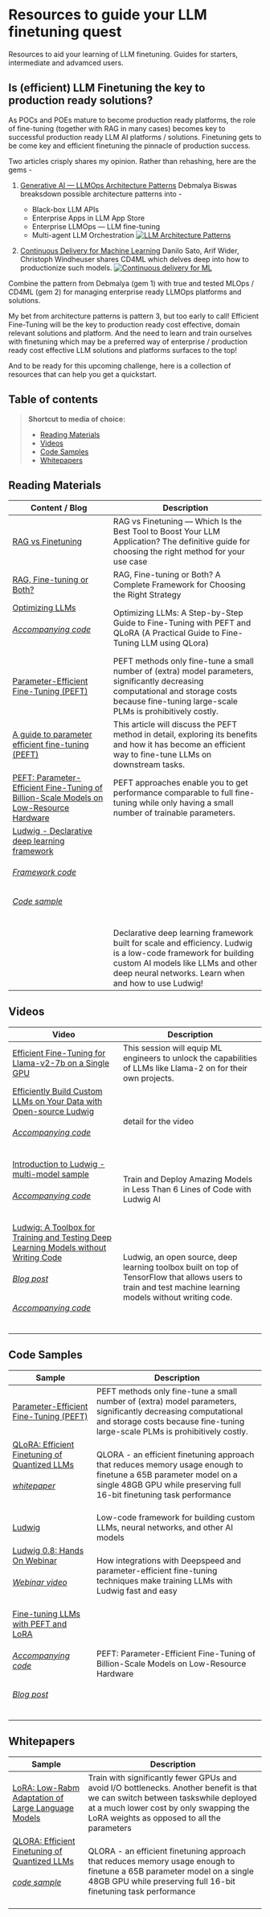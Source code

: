 # Resources to guide your LLM finetuning quest
Resources to aid your learning of LLM finetuning.  Guides for starters, intermediate and advamced users.

## Is (efficient) LLM Finetuning the key to production ready solutions?

As POCs and POEs mature to become production ready platforms, the role of fine-tuning (together with RAG in many cases) becomes key to successful production ready LLM AI platforms / solutions.  Finetuning gets to be come key and efficient finetuning the pinnacle of production success. 

Two articles crisply shares my opinion.  Rather than rehashing, here are the gems - 

1. [Generative AI — LLMOps Architecture Patterns](https://medium.datadriveninvestor.com/generative-ai-llmops-deployment-architecture-patterns-6d45d1668aba)
 Debmalya Biswas breaksdown possible architecture patterns into -
   - Black-box LLM APIs
   - Enterprise Apps in LLM App Store
   - Enterprise LLMOps — LLM fine-tuning
   - Multi-agent LLM Orchestration
[![LLM Architecture Patterns](https://miro.medium.com/v2/resize:fit:1400/format:webp/1*qsDpstcc_scf_LDlCcpH-A.png)](https://medium.datadriveninvestor.com/generative-ai-llmops-deployment-architecture-patterns-6d45d1668aba)

1. [Continuous Delivery for Machine Learning](https://martinfowler.com/articles/cd4ml.html) Danilo Sato, Arif Wider, Christoph Windheuser shares CD4ML which delves deep into how to productionize such models. 
   [![Continuous delivery for ML](https://martinfowler.com/articles/cd4ml/cd4ml-end-to-end.png)](https://martinfowler.com/articles/cd4ml.html)

Combine the pattern from Debmalya (gem 1) with true and tested MLOps / CD4ML (gem 2) for managing enterprise ready LLMOps platforms and solutions.

My bet from architecture patterns is pattern 3, but too early to call!  Efficient Fine-Tuning will be the key to production ready cost effective, domain relevant solutions and platform.  And the need to learn and train ourselves with finetuning which may be a preferred way of enterprise / production ready cost effective LLM solutions and platforms surfaces to the top!

And to be ready for this upcoming challenge, here is a collection of resources that can help you get a quickstart. 


## Table of contents

> **Shortcut to media of choice:**
> - [Reading Materials](#reading-materials)
> - [Videos](#videos)
> - [Code Samples](#code-samples)
> - [Whitepapers](#whitepapers)


## Reading Materials
| Content / Blog | Description | 
| ----------- | ----------- | 
| [RAG vs Finetuning](https://towardsdatascience.com/rag-vs-finetuning-which-is-the-best-tool-to-boost-your-llm-application-94654b1eaba7) | RAG vs Finetuning — Which Is the Best Tool to Boost Your LLM Application? The definitive guide for choosing the right method for your use case | 
| [RAG, Fine-tuning or Both?](https://www.matrixflows.com/blog/retrieval-augmented-generation-rag-finetuning-hybrid-framework-for-choosing-right-strategy) | RAG, Fine-tuning or Both? A Complete Framework for Choosing the Right Strategy | 
| [Optimizing LLMs](https://blog.lancedb.com/optimizing-llms-a-step-by-step-guide-to-fine-tuning-with-peft-and-qlora-22eddd13d25b) <h6>_[Accompanying code](https://pbase.ai/FineTuneLlama)_</h6>| Optimizing LLMs: A Step-by-Step Guide to Fine-Tuning with PEFT and QLoRA (A Practical Guide to Fine-Tuning LLM using QLora) |
| [Parameter-Efficient Fine-Tuning (PEFT)](https://huggingface.co/docs/peft/index) | PEFT methods only fine-tune a small number of (extra) model parameters, significantly decreasing computational and storage costs because fine-tuning large-scale PLMs is prohibitively costly. |
| [A guide to parameter efficient fine-tuning (PEFT)](https://www.leewayhertz.com/parameter-efficient-fine-tuning/) | This article will discuss the PEFT method in detail, exploring its benefits and how it has become an efficient way to fine-tune LLMs on downstream tasks.|
| [PEFT: Parameter-Efficient Fine-Tuning of Billion-Scale Models on Low-Resource Hardware]() | PEFT approaches enable you to get performance comparable to full fine-tuning while only having a small number of trainable parameters.|
| [Ludwig - Declarative deep learning framework](https://ludwig.ai/latest/)  <h6>_[Framework code](https://github.com/ludwig-ai/ludwig)_</h6> <h6>_[Code sample](https://colab.research.google.com/drive/1c3AO8l_H6V_x37RwQ8V7M6A-RmcBf2tG?usp=sharing)_
</h6>| Declarative deep learning framework built for scale and efficiency. Ludwig is a low-code framework for building custom AI models like LLMs and other deep neural networks. Learn when and how to use Ludwig! |



## Videos
| Video | Description | 
| ----------- | ----------- | 
| [Efficient Fine-Tuning for Llama-v2-7b on a Single GPU](https://www.youtube.com/watch?v=g68qlo9Izf0) | This session will equip ML engineers to unlock the capabilities of LLMs like Llama-2 on for their own projects.  
| [Efficiently Build Custom LLMs on Your Data with Open-source Ludwig](https://www.youtube.com/watch?v=NAyKpcOdHLE)  <h6>_[Accompanying code](https://pbase.ai/3YDMrcz)_</h6> | detail for the video | 
| [Introduction to Ludwig - multi-model sample](https://www.youtube.com/watch?v=K7yLtB2yaPg) <h6>_[Accompanying code](https://colab.research.google.com/drive/1jJcikGm8lSZtWIfw5yAWHmQuALPsU_4p?usp=sharing)_</h6>| Train and Deploy Amazing Models in Less Than 6 Lines of Code with Ludwig AI|
|[Ludwig: A Toolbox for Training and Testing Deep Learning Models without Writing Code](https://huggingface.co/blog/peft) <h6>_[Blog post](https://huggingface.co/blog/peft)_</h6> <h6>_[Accompanying code](https://colab.research.google.com/drive/14xo6sj4dARk8lXZbOifHEn1f_70qNAwy?usp=sharing)_</h6>| Ludwig, an open source, deep learning toolbox built on top of TensorFlow that allows users to train and test machine learning models without writing code. |


## Code Samples
| Sample | Description |
| ----------- | ----------- |
| [Parameter-Efficient Fine-Tuning (PEFT)](https://github.com/huggingface/peft) | PEFT methods only fine-tune a small number of (extra) model parameters, significantly decreasing computational and storage costs because fine-tuning large-scale PLMs is prohibitively costly. | 
| <a id="qloracode"></a>[QLoRA: Efficient Finetuning of Quantized LLMs](https://github.com/artidoro/qlora) <h6>_[whitepaper](#qlorawp)_</h6> | QLORA - an efficient finetuning approach that reduces memory usage enough to finetune a 65B parameter model on a single 48GB GPU while preserving full 16-bit finetuning task performance | 
| [Ludwig](https://github.com/ludwig-ai/ludwig) | Low-code framework for building custom LLMs, neural networks, and other AI models |
| [Ludwig 0.8: Hands On Webinar](https://colab.research.google.com/drive/1lB4ALmEyvcMycE3Mlnsd7I3bc0zxvk39#scrollTo=xb1aLHZRFrwA) <h6>[Webinar video](https://www.youtube.com/watch?v=NAyKpcOdHLE)</h6> | How integrations with Deepspeed and parameter-efficient fine-tuning techniques make training LLMs with Ludwig fast and easy |
| [Fine-tuning LLMs with PEFT and LoRA](https://www.youtube.com/watch?v=Us5ZFp16PaU) <h6>_[Accompanying code](https://colab.research.google.com/drive/14xo6sj4dARk8lXZbOifHEn1f_70qNAwy?usp=sharing)_</h6> <h6>_[Blog post](https://huggingface.co/blog/peft)_</h6>| PEFT: Parameter-Efficient Fine-Tuning of Billion-Scale Models on Low-Resource Hardware |


## Whitepapers
| Sample | Description |
| ----------- | ----------- |
| [LoRA: Low-Rabm Adaptation of Large Language Models](https://arxiv.org/pdf/2106.09685.pdf)| Train with significantly fewer GPUs and avoid I/O bottlenecks. Another benefit is that we can switch between taskswhile deployed at a much lower cost by only swapping the LoRA weights as opposed to all the parameters|
| <a id="qlorawp"></a>[QLORA: Efficient Finetuning of Quantized LLMs](https://arxiv.org/pdf/2305.14314.pdf) <h6>_[code sample](#qloracode)_</h6> | QLORA - an efficient finetuning approach that reduces memory usage enough to finetune a 65B parameter model on a single 48GB GPU while preserving full 16-bit finetuning task performance|

